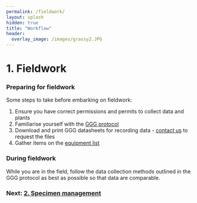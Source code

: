 ```yaml
---
permalink: /fieldwork/
layout: splash
hidden: true
title: "Workflow"
header:
  overlay_image: /images/grassy2.JPG
---
```


# 1. Fieldwork

### Preparing for fieldwork
Some steps to take before embarking on fieldwork: 

1. Ensure you have correct permissions and permits to collect data and plants
2. Familiarise yourself with the [GGG protocol](/GGG-protocol/)
3. Download and print GGG datasheets for recording data - [contact us](/contact/) to request the files
4. Gather items on the [equipment list](/equipment/)

### During fieldwork

While you are in the field, follow the data collection methods outlined in the GGG protocol as best as possible so that data are comparable.


### Next: [2. Specimen management](/collections/)
